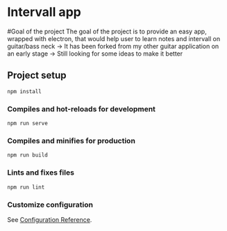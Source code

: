 # Intervall app

#Goal of the project
The goal of the project is to provide an easy app, wrapped with electron, that would help user to learn notes and intervall on guitar/bass neck
-> It has been forked from my other guitar application on an early stage
-> Still looking for some ideas to make it better

## Project setup
```
npm install
```

### Compiles and hot-reloads for development
```
npm run serve
```

### Compiles and minifies for production
```
npm run build
```

### Lints and fixes files
```
npm run lint
```

### Customize configuration
See [Configuration Reference](https://cli.vuejs.org/config/).
